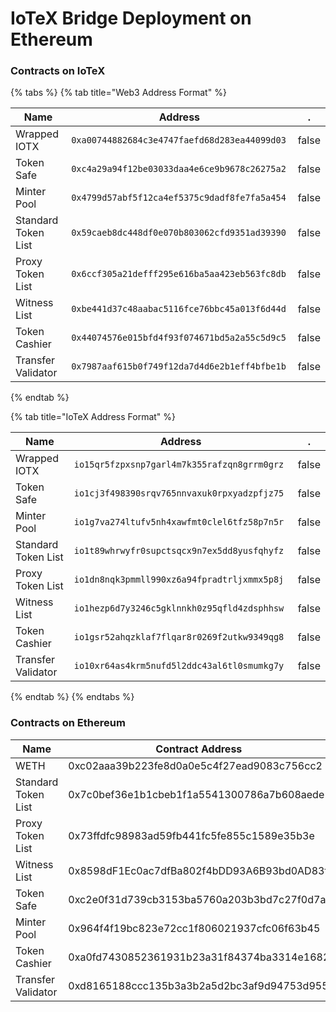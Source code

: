 # IoTeX Bridge Deployment on Ethereum

### Contracts on IoTeX

{% tabs %}
{% tab title="Web3 Address Format" %}


<table><thead><tr><th width="228">Name</th><th width="451.3333333333333">Address</th><th data-hidden data-type="checkbox">.</th></tr></thead><tbody><tr><td>Wrapped IOTX</td><td><code>0xa00744882684c3e4747faefd68d283ea44099d03</code></td><td>false</td></tr><tr><td>Token Safe</td><td><code>0xc4a29a94f12be03033daa4e6ce9b9678c26275a2</code></td><td>false</td></tr><tr><td>Minter Pool</td><td><code>0x4799d57abf5f12ca4ef5375c9dadf8fe7fa5a454</code></td><td>false</td></tr><tr><td>Standard Token List</td><td><code>0x59caeb8dc448df0e070b803062cfd9351ad39390</code></td><td>false</td></tr><tr><td>Proxy Token List</td><td><code>0x6ccf305a21defff295e616ba5aa423eb563fc8db</code></td><td>false</td></tr><tr><td>Witness List</td><td><code>0xbe441d37c48aabac5116fce76bbc45a013f6d44d</code></td><td>false</td></tr><tr><td>Token Cashier</td><td><code>0x44074576e015bfd4f93f074671bd5a2a55c5d9c5</code></td><td>false</td></tr><tr><td>Transfer Validator</td><td><code>0x7987aaf615b0f749f12da7d4d6e2b1eff4bfbe1b</code></td><td>false</td></tr></tbody></table>
{% endtab %}

{% tab title="IoTeX Address Format" %}


<table><thead><tr><th width="228">Name</th><th width="451.3333333333333">Address</th><th data-hidden data-type="checkbox">.</th></tr></thead><tbody><tr><td>Wrapped IOTX</td><td><code>io15qr5fzpxsnp7garl4m7k355rafzqn8grrm0grz</code></td><td>false</td></tr><tr><td>Token Safe</td><td><code>io1cj3f498390srqv765nnvaxuk0rpxyadzpfjz75</code></td><td>false</td></tr><tr><td>Minter Pool</td><td><code>io1g7va274ltufv5nh4xawfmt0clel6tfz58p7n5r</code></td><td>false</td></tr><tr><td>Standard Token List</td><td><code>io1t89whrwyfr0supctsqcx9n7ex5dd8yusfqhyfz</code></td><td>false</td></tr><tr><td>Proxy Token List</td><td><code>io1dn8nqk3pmmll990xz6a94fpradtrljxmmx5p8j</code></td><td>false</td></tr><tr><td>Witness List</td><td><code>io1hezp6d7y3246c5gklnnkh0z95qfld4zdsphhsw</code></td><td>false</td></tr><tr><td>Token Cashier</td><td><code>io1gsr52ahqzklaf7flqar8r0269f2utkw9349qg8</code></td><td>false</td></tr><tr><td>Transfer Validator</td><td><code>io10xr64as4krm5nufd5l2ddc43al6tl0smumkg7y</code></td><td>false</td></tr></tbody></table>
{% endtab %}
{% endtabs %}



### Contracts on Ethereum

<table><thead><tr><th width="219">Name</th><th width="493.3333333333333">Contract Address</th><th data-hidden data-type="checkbox">.</th></tr></thead><tbody><tr><td>WETH</td><td>0xc02aaa39b223fe8d0a0e5c4f27ead9083c756cc2</td><td>false</td></tr><tr><td>Standard Token List</td><td>0x7c0bef36e1b1cbeb1f1a5541300786a7b608aede</td><td>false</td></tr><tr><td>Proxy Token List</td><td>0x73ffdfc98983ad59fb441fc5fe855c1589e35b3e</td><td>false</td></tr><tr><td>Witness List</td><td>0x8598dF1Ec0ac7dfBa802f4bDD93A6B93bd0AD83f</td><td>false</td></tr><tr><td>Token Safe</td><td>0xc2e0f31d739cb3153ba5760a203b3bd7c27f0d7a</td><td>false</td></tr><tr><td>Minter Pool</td><td>0x964f4f19bc823e72cc1f806021937cfc06f63b45</td><td>false</td></tr><tr><td>Token Cashier</td><td>0xa0fd7430852361931b23a31f84374ba3314e1682</td><td>false</td></tr><tr><td>Transfer Validator</td><td>0xd8165188ccc135b3a3b2a5d2bc3af9d94753d955</td><td>false</td></tr></tbody></table>

